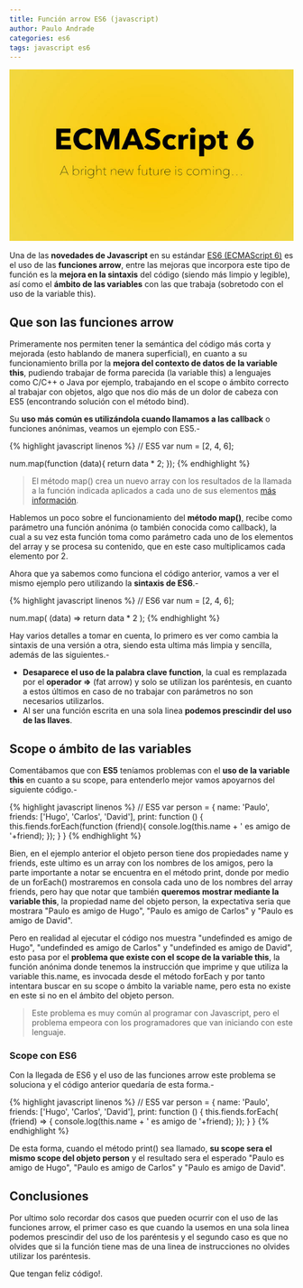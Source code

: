 ```yaml
---
title: Función arrow ES6 (javascript)
author: Paulo Andrade
categories: es6
tags: javascript es6
---
```


![ES6 función arrow](/img/es6.jpg)

Una de las **novedades de Javascript** en su estándar [ES6 (ECMAScript 6)](/articulos/introduccion-a-es6-javascript.html) es el uso de las **funciones arrow**, entre las mejoras que incorpora este tipo de función es la **mejora en la sintaxis** del código (siendo más limpio y legible), así como el **ámbito de las variables** con las que trabaja (sobretodo con el uso de la variable this).

## Que son las funciones arrow

Primeramente nos permiten tener la semántica del código más corta y mejorada (esto hablando de manera superficial), en cuanto a su funcionamiento brilla por la **mejora del contexto de datos de la variable this**, pudiendo trabajar de forma parecida (la variable this) a lenguajes como C/C++ o Java por ejemplo, trabajando en el scope o ámbito correcto al trabajar con objetos, algo que nos dio más de un dolor de cabeza con ES5 (encontrando solución con el método bind).

Su **uso más común es utilizándola cuando llamamos a las callback** o funciones anónimas, veamos un ejemplo con ES5.-

{% highlight javascript linenos %}
// ES5
var num = [2, 4, 6];

num.map(function (data){
    return data * 2;
});
{% endhighlight %}

<ins class="adsbygoogle"
     style="display:block; text-align:center;"
     data-ad-layout="in-article"
     data-ad-format="fluid"
     data-ad-client="ca-pub-0593566584451788"
     data-ad-slot="1426664336"></ins>
<script>
     (adsbygoogle = window.adsbygoogle || []).push({});
</script>

> El método map() crea un nuevo array con los resultados de la llamada a la función indicada aplicados a cada uno de sus elementos [más información](https://developer.mozilla.org/es/docs/Web/JavaScript/Referencia/Objetos_globales/Array/map).

Hablemos un poco sobre el funcionamiento del **método map()**, recibe como parámetro una función anónima (o también conocida como callback), la cual a su vez esta función toma como parámetro cada uno de los elementos del array y se procesa su contenido, que en este caso multiplicamos cada elemento por 2.

Ahora que ya sabemos como funciona el código anterior, vamos a ver el mismo ejemplo pero utilizando la **sintaxis de ES6**.-

{% highlight javascript linenos %}
// ES6
var num = [2, 4, 6];

num.map( (data) => return data * 2 );
{% endhighlight %}

Hay varios detalles a tomar en cuenta, lo primero es ver como cambia la sintaxis de una versión a otra, siendo esta ultima más limpia y sencilla, además de las siguientes.-

* **Desaparece el uso de la palabra clave function**, la cual es remplazada por el **operador =>** (fat arrow) y solo se utilizan los paréntesis, en cuanto a estos últimos en caso de no trabajar con parámetros no son necesarios utilizarlos.
* Al ser una función escrita en una sola linea **podemos prescindir del uso de las llaves**.

## Scope o ámbito de las variables

Comentábamos que con **ES5** teníamos problemas con el **uso de la variable this** en cuanto a su scope, para entenderlo mejor vamos apoyarnos del siguiente código.-

{% highlight javascript linenos %}
// ES5
var person = {
    name: 'Paulo',
    friends: ['Hugo', 'Carlos', 'David'],
    print: function () {
        this.fiends.forEach(function (friend){
            console.log(this.name + ' es amigo de '+friend);
        });
    }
}
{% endhighlight %}

Bien, en el ejemplo anterior el objeto person tiene dos propiedades name y friends, este ultimo es un array con los nombres de los amigos, pero la parte importante a notar se encuentra en el método print, donde por medio de un forEach() mostraremos en consola cada uno de los nombres del array friends, pero hay que notar que también **queremos mostrar mediante la variable this**, la propiedad name del objeto person, la expectativa seria que mostrara "Paulo es amigo de Hugo", "Paulo es amigo de Carlos" y "Paulo es amigo de David".

Pero en realidad al ejecutar el código nos muestra "undefinded es amigo de Hugo", "undefinded es amigo de Carlos" y "undefinded es amigo de David", esto pasa por el **problema que existe con el scope de la variable this**, la función anónima donde tenemos la instrucción que imprime y que utiliza la variable this.name, es invocada desde el método forEach y por tanto intentara buscar en su scope o ámbito la variable name, pero esta no existe en este si no en el ámbito del objeto person.

> Este problema es muy común al programar con Javascript, pero el problema empeora con los programadores que van iniciando con este lenguaje.

### Scope con ES6

Con la llegada de ES6 y el uso de las funciones arrow este problema se soluciona y el código anterior quedaría de esta forma.-

{% highlight javascript linenos %}
// ES5
var person = {
    name: 'Paulo',
    friends: ['Hugo', 'Carlos', 'David'],
    print: function () {
        this.fiends.forEach( (friend) => {
            console.log(this.name + ' es amigo de '+friend);
        });
    }
}
{% endhighlight %}

De esta forma, cuando el método print() sea llamado, **su scope sera el mismo scope del objeto person** y el resultado sera el esperado "Paulo es amigo de Hugo", "Paulo es amigo de Carlos" y "Paulo es amigo de David".

## Conclusiones

Por ultimo solo recordar dos casos que pueden ocurrir con el uso de las funciones arrow, el primer caso es que cuando la usemos en una sola linea podemos prescindir del uso de los paréntesis y el segundo caso es que no olvides que si la función tiene mas de una linea de instrucciones no olvides utilizar los paréntesis.

Que tengan feliz código!.